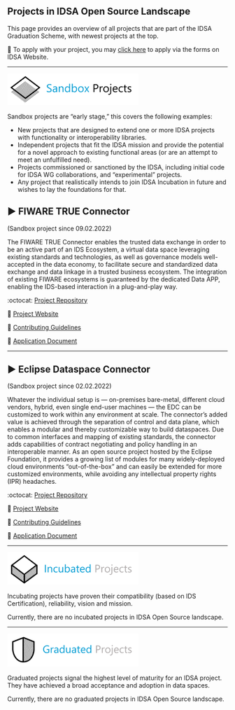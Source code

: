 ## Projects in IDSA Open Source Landscape 

This page provides an overview of all projects that are part of the IDSA Graduation Scheme, with newest projects at the top.

:triangular_flag_on_post: To apply with your project, you may [click here](https://internationaldataspaces.org/open-source-application-form/) to apply via the forms on IDSA Website.


---


![Sandbox](media/IDSA-Sandbox-Logo.png)

Sandbox projects are “early stage,” this covers the following examples:

- New projects that are designed to extend one or more IDSA projects with functionality or interoperability libraries.
- Independent projects that fit the IDSA mission and provide the potential for a novel approach to existing functional areas (or are an attempt to meet an unfulfilled need).
- Projects commissioned or sanctioned by the IDSA, including initial code for IDSA WG collaborations, and “experimental” projects.
- Any project that realistically intends to join IDSA Incubation in future and wishes to lay the foundations for that.



## :arrow_forward: FIWARE TRUE Connector 
(Sandbox project since 09.02.2022)

The FIWARE TRUE Connector enables the trusted data exchange in order to be an active part of an IDS Ecosystem, a virtual data space leveraging existing standards and technologies, as well as governance models well-accepted in the data economy, to facilitate secure and standardized data exchange and data linkage in a trusted business ecosystem. The integration of existing FIWARE ecosystems is guaranteed by the dedicated Data APP, enabling the IDS-based interaction in a plug-and-play way.

:octocat: [Project Repository](https://github.com/International-Data-Spaces-Association/true-connector)

:link: [Project Website](https://www.eng.it/en/case-studies/true-connector-per-facilitare-la-condivisione-di-dati-in-gaiax)

:page_with_curl: [Contributing Guidelines](https://github.com/eclipse-dataspaceconnector/DataSpaceConnector/blob/main/CONTRIBUTING.md)

:memo: [Application Document](graduation_scheme/Sandbox_Reviews/Applications/true-connector.md)

---

## :arrow_forward: Eclipse Dataspace Connector
(Sandbox project since 02.02.2022)

Whatever the individual setup is — on-premises bare-metal, different cloud vendors, hybrid, even single end-user machines — the EDC can be customized to work within any environment at scale. The connector’s added value is achieved through the separation of control and data plane, which enables a modular and thereby customizable way to build dataspaces. Due to common interfaces and mapping of existing standards, the connector adds capabilities of contract negotiating and policy handling in an interoperable manner. As an open source project hosted by the Eclipse Foundation, it provides a growing list of modules for many widely-deployed cloud environments “out-of-the-box” and can easily be extended for more customized environments, while avoiding any intellectual property rights (IPR) headaches.

:octocat: [Project Repository](https://github.com/eclipse-dataspaceconnector/DataSpaceConnector)

:link: [Project Website](https://projects.eclipse.org/projects/technology.dataspaceconnector) 

:page_with_curl: [Contributing Guidelines](https://github.com/eclipse-dataspaceconnector/DataSpaceConnector/blob/main/CONTRIBUTING.md)

:memo: [Application Document](graduation_scheme/Sandbox_Reviews/Applications/eclipse-dataspace-connector.md)

---


![Incubated](media/IDSA-Incubated-Logo.png)

Incubating projects have proven their compatibility (based on IDS Certification), reliability, vision and mission.

Currently, there are no incubated projects in IDSA Open Source landscape. 

---


![Graduted](media/IDSA-Graduated-Logo.png)

Graduated projects signal the highest level of maturity for an IDSA project. They have achieved a broad acceptance and adoption in data spaces.

Currently, there are no graduated projects in IDSA Open Source landscape. 
